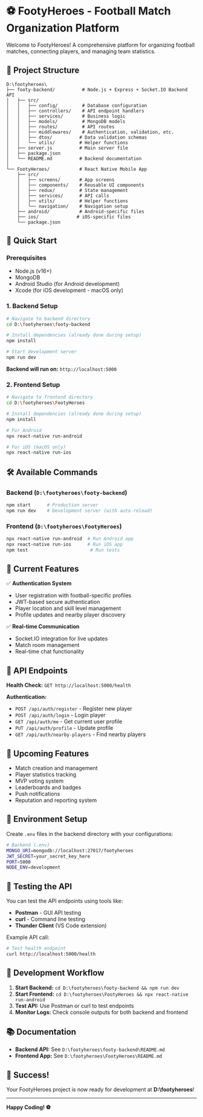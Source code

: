 # ⚽ FootyHeroes - Football Match Organization Platform

Welcome to FootyHeroes! A comprehensive platform for organizing football matches, connecting players, and managing team statistics.

## 📁 Project Structure

```
D:\footyheroes\
├── footy-backend/          # Node.js + Express + Socket.IO Backend API
│   ├── src/
│   │   ├── config/         # Database configuration
│   │   ├── controllers/    # API endpoint handlers
│   │   ├── services/       # Business logic
│   │   ├── models/         # MongoDB models
│   │   ├── routes/         # API routes
│   │   ├── middlewares/    # Authentication, validation, etc.
│   │   ├── dtos/          # Data validation schemas
│   │   └── utils/         # Helper functions
│   ├── server.js          # Main server file
│   ├── package.json
│   └── README.md          # Backend documentation
│
└── FootyHeroes/           # React Native Mobile App
    ├── src/
    │   ├── screens/       # App screens
    │   ├── components/    # Reusable UI components
    │   ├── redux/         # State management
    │   ├── services/      # API calls
    │   ├── utils/         # Helper functions
    │   └── navigation/    # Navigation setup
    ├── android/           # Android-specific files
    ├── ios/              # iOS-specific files
    └── package.json
```

## 🚀 Quick Start

### Prerequisites
- Node.js (v16+)
- MongoDB
- Android Studio (for Android development)
- Xcode (for iOS development - macOS only)

### 1. Backend Setup

```bash
# Navigate to backend directory
cd D:\footyheroes\footy-backend

# Install dependencies (already done during setup)
npm install

# Start development server
npm run dev
```

**Backend will run on:** `http://localhost:5000`

### 2. Frontend Setup

```bash
# Navigate to frontend directory  
cd D:\footyheroes\FootyHeroes

# Install dependencies (already done during setup)
npm install

# For Android
npx react-native run-android

# For iOS (macOS only)
npx react-native run-ios
```

## 🛠 Available Commands

### Backend (`D:\footyheroes\footy-backend`)
```bash
npm start      # Production server
npm run dev    # Development server (with auto-reload)
```

### Frontend (`D:\footyheroes\FootyHeroes`)
```bash
npx react-native run-android  # Run Android app
npx react-native run-ios      # Run iOS app  
npm test                       # Run tests
```

## 📱 Current Features

✅ **Authentication System**
- User registration with football-specific profiles
- JWT-based secure authentication
- Player location and skill level management
- Profile updates and nearby player discovery

✅ **Real-time Communication**
- Socket.IO integration for live updates
- Match room management
- Real-time chat functionality

## 🔗 API Endpoints

**Health Check:** `GET http://localhost:5000/health`

**Authentication:**
- `POST /api/auth/register` - Register new player
- `POST /api/auth/login` - Login player
- `GET /api/auth/me` - Get current user profile
- `PUT /api/auth/profile` - Update profile
- `GET /api/auth/nearby-players` - Find nearby players

## 🌟 Upcoming Features

- Match creation and management
- Player statistics tracking
- MVP voting system  
- Leaderboards and badges
- Push notifications
- Reputation and reporting system

## 🔧 Environment Setup

Create `.env` files in the backend directory with your configurations:

```bash
# Backend (.env)
MONGO_URI=mongodb://localhost:27017/footyheroes
JWT_SECRET=your_secret_key_here
PORT=5000
NODE_ENV=development
```

## 📝 Testing the API

You can test the API endpoints using tools like:
- **Postman** - GUI API testing
- **curl** - Command line testing
- **Thunder Client** (VS Code extension)

Example API call:
```bash
# Test health endpoint
curl http://localhost:5000/health
```

## 🎯 Development Workflow

1. **Start Backend:** `cd D:\footyheroes\footy-backend && npm run dev`
2. **Start Frontend:** `cd D:\footyheroes\FootyHeroes && npx react-native run-android`
3. **Test API:** Use Postman or curl to test endpoints
4. **Monitor Logs:** Check console outputs for both backend and frontend

## 📚 Documentation

- **Backend API:** See `D:\footyheroes\footy-backend\README.md`
- **Frontend App:** See `D:\footyheroes\FootyHeroes\README.md`

## 🎉 Success!

Your FootyHeroes project is now ready for development at **D:\footyheroes**!

---

**Happy Coding! ⚽️**
